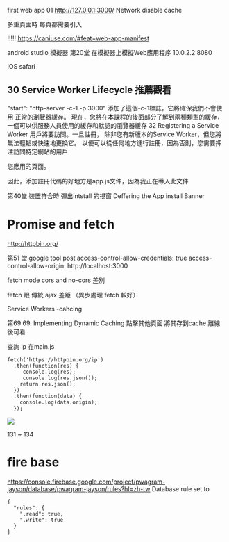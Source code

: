 first web app
01 
http://127.0.0.1:3000/
Network disable cache


多重頁面時 每頁都需要引入
<link rel="manifest" href="/manifest.json">

!!!!!
https://caniuse.com/#feat=web-app-manifest

android studio 模擬器
第20堂 在模擬器上模擬Web應用程序
10.0.2.2:8080


IOS safari
  <meta name="apple-mobile-web-app-capable" content="yes">
  <meta name="apple-mobile-web-status-bar-style" content="black">
  <meta name="apple-mobile-web-app-title" content="PWAGram">
  <link rel="apple-touch-icon" href="/src/images/icons/app-icon-144x144.png" sizes="144x144">
  <meta name="msapplication-TileImage" content="/src/images/icons/app-icon-144x144.png">
  <meta name="msapplication-TileColor" content="#fff">
  <meta name="theme-color" content="#3f51b5">

 ##  30 Service Worker Lifecycle 推薦觀看

"start": "http-server -c-1 -p 3000"
添加了這個-c-1標誌，它將確保我們不會使用  正常的瀏覽器緩存。
現在，您將在本課程的後面部分了解到兩種類型的緩存，一個可以供服務人員使用的緩存和默認的瀏覽器緩存
32 Registering a Service Worker
用戶將要訪問。一旦註冊，
除非您有新版本的Service Worker，但您將無法輕鬆或快速地更換它。
以便可以從任何地方進行註冊，因為否則，您需要押注訪問特定網站的用戶

您應用的頁面。

因此，添加註冊代碼的好地方是app.js文件，因為我正在導入此文件


第40堂 裝置符合時 彈出intstall 的視窗
Deffering the App install Banner



# Promise and fetch
http://httpbin.org/

第51 堂 
google tool post 
access-control-allow-credentials: true
access-control-allow-origin: http://localhost:3000

fetch     mode cors and no-cors 差別

fetch 跟 傳統 ajax 差距 （異步處理 fetch 較好）


Service Workers -cahcing

第69
69. Implementing Dynamic Caching
點擊其他頁面 將其存到cache 離線後可看

查詢 ip 在main.js
```
fetch('https://httpbin.org/ip')
  .then(function(res) {
     console.log(res);
     console.log(res.json());
    return res.json();
  })
  .then(function(data) {
    console.log(data.origin);
  });
```
<!-- ![](https://i.ytimg.com/vi/tVIUQHbj6cg/hqdefault.jpg) -->


![](https://i.ytimg.com/vi/tVIUQHbj6cg/hqdefault.jpg)


131 ~ 134  
# fire base 
https://console.firebase.google.com/project/pwagram-jayson/database/pwagram-jayson/rules?hl=zh-tw
Database rule  set to 
```
{
  "rules": {
    ".read": true,
    ".write": true
  }
}
```